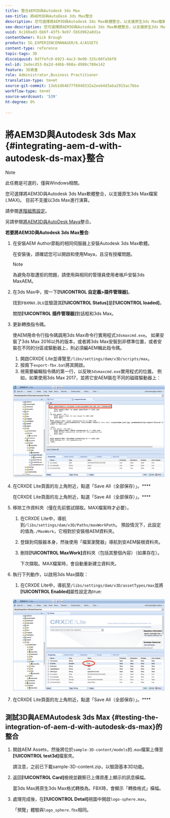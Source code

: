 ```yaml
---
title: 整合AEM3D與Autodesk 3ds Max
seo-title: 將AEM3D與AutoDesk 3ds Max整合
description: 您可選擇將AEM3D與Autodesk 3ds Max軟體整合，以支援原生3ds Max檔案(.MAX)。 目前不支援以3ds Max進行演算。
seo-description: 您可選擇將AEM3D與Autodesk 3ds Max軟體整合，以支援原生3ds Max檔案(.MAX)。 目前不支援以3ds Max進行演算。
uuid: 6c160ad3-6b6f-43f5-9e97-5b5d962a8d1a
contentOwner: Rick Brough
products: SG_EXPERIENCEMANAGER/6.4/ASSETS
content-type: reference
topic-tags: 3D
discoiquuid: 0d7fefc0-6923-4ac3-9e90-335c08fa56f0
exl-id: 2edecd53-0a2d-44bb-968a-d988c780e142
feature: 3D資產
role: Administrator,Business Practitioner
translation-type: tm+mt
source-git-commit: 13eb1d64677f6940332a2eeb4d3aba2915ac7bba
workflow-type: tm+mt
source-wordcount: '539'
ht-degree: 0%

---
```


# 將AEM3D與Autodesk 3ds Max {#integrating-aem-d-with-autodesk-ds-max}整合

>[!NOTE]
>
>此任務是可選的，僅與Windows相關。

您可選擇將AEM3D與Autodesk 3ds Max軟體整合，以支援原生3ds Max檔案(.MAX)。 目前不支援以3ds Max進行演算。

請參閱[進階組態設定](advanced-config-3d.md)。

另請參閱[將AEM3D與AutoDesk Maya](integrate-maya-with-3d.md)整合。

**若要將AEM3D與Autodesk 3ds Max整合**:

1. 在安裝AEM Author節點的相同伺服器上安裝Autodesk 3ds Max軟體。

   在安裝後，請確認您可以開啟和使用Maya，且沒有授權問題。

   >[!NOTE]
   >
   >為避免存取遭拒的問題，請使用與相同的管理員使用者帳戶安裝3ds MaxAEM。

1. 在3ds Max中，按一下&#x200B;**[!UICONTROL 自定義>插件管理器]**。

   找到`FBXMAX.DLU`並驗證其&#x200B;**[!UICONTROL Status]**&#x200B;是&#x200B;**[!UICONTROL loaded]**。

   關閉&#x200B;**[!UICONTROL 插件管理器]**&#x200B;對話框和3ds Max。

1. 更新轉換指令碼。

   使AEM用命令行指令碼調用3ds Max命令行實用程式`3dsmaxcmd.exe`。 如果安裝了3ds Max 2016以外的版本，或者將3ds Max安裝到非標準位置，或者安裝在不同的分區或驅動器上，則必須編AEM輯此指令碼。

   1. 開啟CRXDE Lite並導覽至`/libs/settings/dam/v3D/scripts/max`。
   1. 按兩下`export-fbx.bat`將其開啟。
   1. 視需要編輯指令碼的第一行，以反映`3dsmaxcmd.exe`實用程式的位置。 例如，如果使用3ds Max 2017，並將它安AEM裝在不同的磁碟驅動器上：

   ![image2018-6-22_13-35-8](assets/image2018-6-22_13-35-8.png)

1. 在CRXDE Lite頁面的左上角附近，點選「Save All（全部保存）」。****

   在CRXDE Lite頁面的左上角附近，點選「Save All（全部保存）」。****

1. 移除工作資料夾（僅在先前嘗試擷取。MAX檔案時才必要）。

   1. 在CRXDE Lite中，導航到`/libs/settings/dam/v3D/Paths/maxWorkPath`。 預設情況下，此設定的值為`./MaxWork`，它相對於安裝根AEM資料夾。
   1. 登錄到伺服器本身，然後使用「檔案瀏覽器」導航到安AEM裝根資料夾。
   1. 刪除&#x200B;**[!UICONTROL MaxWork]**&#x200B;資料夾（包括其整個內容）（如果存在）。

      下次擷取。MAX檔案時，會自動重新建立資料夾。

1. 執行下列動作，以啟用3ds Max擷取：

   1. 在CRXDE Lite中，導航至`/libs/settings/dam/v3D/assetTypes/max`並將&#x200B;**[!UICONTROL Enabled]**&#x200B;屬性設定為true:

   ![image2018-6-22_13-50-50](assets/image2018-6-22_13-50-50.png)

1. 在CRXDE Lite頁面的左上角附近，點選「Save All（全部保存）」。****

## 測試3D與AEMAutodesk 3ds Max {#testing-the-integration-of-aem-d-with-autodesk-ds-max}的整合

1. 開啟AEM Assets，然後將位於`sample-3D-content/models`的`.max`檔案上傳至&#x200B;**[!UICONTROL test3d]**&#x200B;檔案夾。

   請注意，之前已下載sample-3D-content.zip，以驗證基本3D功能。

1. 返回&#x200B;**[!UICONTROL Card]**&#x200B;檢視並觀察已上傳資產上顯示的訊息橫幅。

   當3ds Max將原生3ds Max格式轉換為。FBX時，會顯示「轉換格式」橫幅。

1. 處理完成後，在&#x200B;**[!UICONTROL Detail]**&#x200B;視圖中開啟`logo-sphere.max`。

   「預覽」體驗與`logo_sphere.fbx`相同。

